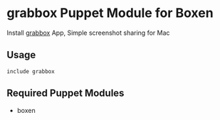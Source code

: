 # grabbox Puppet Module for Boxen

Install [grabbox](http://grabbox.devsoft.no) App, Simple screenshot sharing for Mac

## Usage

```puppet
include grabbox
```

## Required Puppet Modules

* boxen
